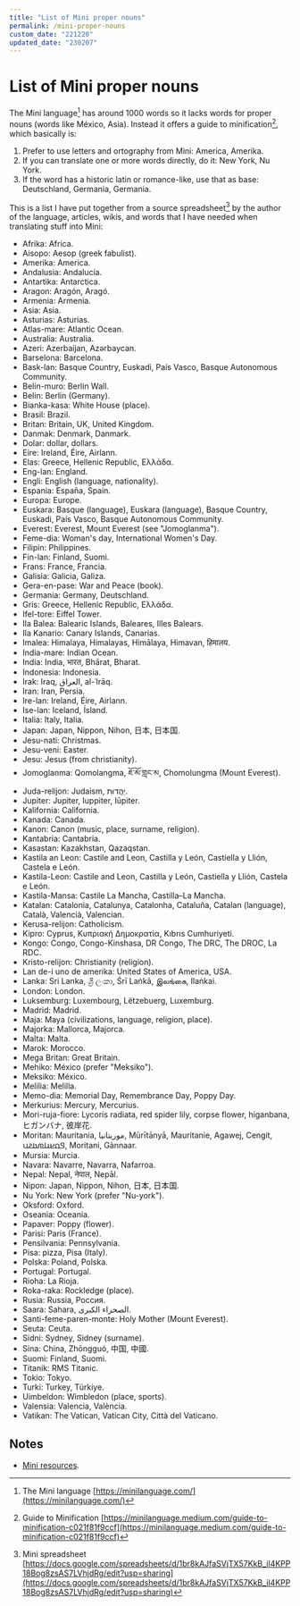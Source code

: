 ```yaml
---
title: "List of Mini proper nouns"
permalink: /mini-proper-nouns
custom_date: "221220"
updated_date: "230207"
---
```


# List of Mini proper nouns

The Mini language[^1] has around 1000 words so it lacks words for proper nouns (words like México, Asia). Instead it offers a guide to minification[^2], which basically is:

1. Prefer to use letters and ortography from Mini: America, Amerika.
2. If you can translate one or more words directly, do it: New York, Nu York.
3. If the word has a historic latin or romance-like, use that as base: Deutschland, Germania, Germania.

This is a list I have put together from a source spreadsheet[^3] by the author of the language, articles, wikis, and words that I have needed when translating stuff into Mini:

- Afrika: Africa.
- Aisopo: Aesop (greek fabulist).
- Amerika: America.
- Andalusia: Andalucía.
- Antartika: Antarctica.
- Aragon: Aragón, Aragó.
- Armenia: Armenia.
- Asia: Asia.
- Asturias: Asturias.
- Atlas-mare: Atlantic Ocean.
- Australia: Australia.
- Azeri: Azerbaijan, Azərbaycan.
- Barselona: Barcelona.
- Bask-lan: Basque Country, Euskadi, País Vasco, Basque Autonomous Community.
- Belin-muro: Berlin Wall.
- Belin: Berlin (Germany).
- Bianka-kasa: White House (place).
- Brasil: Brazil.
- Britan: Britain, UK, United Kingdom.
- Danmak: Denmark, Danmark.
- Dolar: dollar, dollars.
- Eire: Ireland, Éire, Airlann.
- Elas: Greece, Hellenic Republic, Ελλάδα.
- Eng-lan: England.
- Engli: English (language, nationality).
- Espania: España, Spain.
- Europa: Europe.
- Euskara: Basque (language), Euskara (language), Basque Country, Euskadi, País Vasco, Basque Autonomous Community.
- Everest: Everest, Mount Everest (see "Jomoglanma").
- Feme-dia: Woman's day, International Women's Day.
- Filipin: Philippines.
- Fin-lan: Finland, Suomi.
- Frans: France, Francia.
- Galisia: Galicia, Galiza.
- Gera-en-pase: War and Peace (book).
- Germania: Germany, Deutschland.
- Gris: Greece, Hellenic Republic, Ελλάδα.
- Ifel-tore: Eiffel Tower.
- Ila Balea: Balearic Islands, Baleares, Illes Balears.
- Ila Kanario: Canary Islands, Canarias.
- Imalea: Himalaya, Himalayas, Himālaya, Himavan, हिमालय.
- India-mare: Indian Ocean.
- India: India, भारत, Bhārat, Bharat.
- Indonesia: Indonesia.
- Irak: Iraq, العراق, al-ʿIrāq.
- Iran: Iran, Persia.
- Ire-lan: Ireland, Éire, Airlann.
- Ise-lan: Iceland, Ísland.
- Italia: Italy, Italia.
- Japan: Japan, Nippon, Nihon, 日本, 日本国.
- Jesu-nati: Christmas.
- Jesu-veni: Easter.
- Jesu: Jesus (from christianity).
- Jomoglanma: Qomolangma, ཇོ་མོ་གླང་མ, Chomolungma (Mount Everest).
- Juda-relijon: Judaism, יַהֲדוּת‎‎.
- Jupiter: Jupiter, Iuppiter, Iūpiter.
- Kalifornia: California.
- Kanada: Canada.
- Kanon: Canon (music, place, surname, religion).
- Kantabria: Cantabria.
- Kasastan: Kazakhstan, Qazaqstan.
- Kastila an Leon: Castile and Leon, Castilla y León, Castiella y Llión, Castela e León.
- Kastila-Leon: Castile and Leon, Castilla y León, Castiella y Llión, Castela e León.
- Kastila-Mansa: Castile La Mancha, Castilla–La Mancha.
- Katalan: Catalonia, Catalunya, Catalonha, Cataluña, Catalan (language), Català, Valencià, Valencian.
- Kerusa-relijon: Catholicism.
- Kipro: Cyprus, Κυπριακή Δημοκρατία, Kıbrıs Cumhuriyeti.
- Kongo: Congo, Congo-Kinshasa, DR Congo, The DRC, The DROC, La RDC.
- Kristo-relijon: Christianity (religion).
- Lan de-i uno de amerika: United States of America, USA.
- Lanka: Sri Lanka, ශ්‍රී ලංකා, Śrī Laṅkā, இலங்கை, Ilaṅkai.
- London: London.
- Luksemburg: Luxembourg, Lëtzebuerg, Luxemburg.
- Madrid: Madrid.
- Maja: Maya (civilizations, language, religion, place).
- Majorka: Mallorca, Majorca.
- Malta: Malta.
- Marok: Morocco.
- Mega Britan: Great Britain.
- Mehiko: México (prefer "Meksiko").
- Meksiko: México.
- Melilia: Melilla.
- Memo-dia: Memorial Day, Remembrance Day, Poppy Day.
- Merkurius: Mercury, Mercurius.
- Mori-ruja-fiore: Lycoris radiata, red spider lily, corpse flower, higanbana, ヒガンバナ, 彼岸花.
- Moritan: Mauritania, موريتانيا, Mūrītānyā, Mauritanie, Agawej, Cengit, 𞤃𞤮𞤪𞤭𞤼𞤢𞤲𞤭, Moritani, Gànnaar.
- Mursia: Murcia.
- Navara: Navarre, Navarra, Nafarroa.
- Nepal: Nepal, नेपाल, Nepāl.
- Nipon: Japan, Nippon, Nihon, 日本, 日本国.
- Nu York: New York (prefer "Nu-york").
- Oksford: Oxford.
- Oseania: Oceania.
- Papaver: Poppy (flower).
- Parisi: Paris (France).
- Pensilvania: Pennsylvania.
- Pisa: pizza, Pisa (Italy).
- Polska: Poland, Polska.
- Portugal: Portugal.
- Rioha: La Rioja.
- Roka-raka: Rockledge (place).
- Rusia: Russia, Россия.
- Saara: Sahara, الصحراء الكبرى.
- Santi-feme-paren-monte: Holy Mother (Mount Everest).
- Seuta: Ceuta.
- Sidni: Sydney, Sidney (surname).
- Sina: China, Zhōngguó, 中国, 中國.
- Suomi: Finland, Suomi.
- Titanik: RMS Titanic.
- Tokio: Tokyo.
- Turki: Turkey, Türkiye.
- Uimbeldon: Wimbledon (place, sports).
- Valensia: Valencia, València.
- Vatikan: The Vatican, Vatican City, Città del Vaticano.

## Notes

- [Mini resources](/mini-resources).

[^1]: The Mini language [https://minilanguage.com/](https://minilanguage.com/)
[^2]: Guide to Minification [https://minilanguage.medium.com/guide-to-minification-c021f81f9ccf](https://minilanguage.medium.com/guide-to-minification-c021f81f9ccf)
[^3]: Mini spreadsheet [https://docs.google.com/spreadsheets/d/1br8kAJfaSVjTX57KkB_il4KPP18Bog8zsAS7LVhjdRg/edit?usp=sharing](https://docs.google.com/spreadsheets/d/1br8kAJfaSVjTX57KkB_il4KPP18Bog8zsAS7LVhjdRg/edit?usp=sharing)
